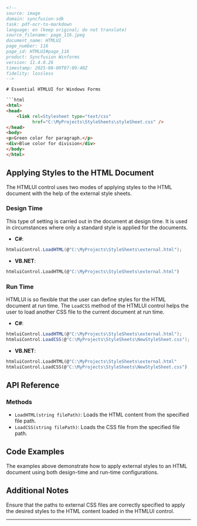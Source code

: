 ```html
<!-- 
source: image
domain: syncfusion-sdk
task: pdf-ocr-to-markdown
language: en (keep original; do not translate)
source_filename: page_116.jpeg
document_name: HTMLUI
page_number: 116
page_id: HTMLUI#page_116
product: Syncfusion Winforms
version: 11.4.0.26
timestamp: 2025-08-09T07:09:40Z
fidelity: lossless
-->

# Essential HTMLUI for Windows Forms

```html
<html>
<head>
    <link rel=Stylesheet type="text/css"
          href="C:\MyProjects\StyleSheets\styleSheet.css" />
</head>
<body>
<p>Green color for paragraph.</p>
<div>Blue color for division</div>
</body>
</html>
```

## Applying Styles to the HTML Document

The HTMLUI control uses two modes of applying styles to the HTML document with the help of the external style sheets.

### Design Time

This type of setting is carried out in the document at design time. It is used in circumstances where only a standard style is applied for the documents.

- **C#**:
```csharp
htmluiControl.LoadHTML(@"C:\MyProjects\StyleSheets\external.html");
```

- **VB.NET**:
```vb
htmluiControl.LoadHTML(@"C:\MyProjects\StyleSheets\external.html")
```

### Run Time

HTMLUI is so flexible that the user can define styles for the HTML document at run time. The `LoadCSS` method of the HTMLUI control helps the user to load another CSS file to the current document at run time.

- **C#**:
```csharp
htmluiControl.LoadHTML(@"C:\MyProjects\StyleSheets\external.html");
htmluiControl.LoadCSS(@"C:\MyProjects\StyleSheets\NewStyleSheet.css");
```

- **VB.NET**:
```vb
htmluiControl.LoadHTML(@"C:\MyProjects\StyleSheets\external.html"
htmluiControl.LoadCSS(@"C:\MyProjects\StyleSheets\NewStyleSheet.css")
```

## API Reference

### Methods
- `LoadHTML(string filePath)`: Loads the HTML content from the specified file path.
- `LoadCSS(string filePath)`: Loads the CSS file from the specified file path.

## Code Examples

The examples above demonstrate how to apply external styles to an HTML document using both design-time and run-time configurations.

## Additional Notes

Ensure that the paths to external CSS files are correctly specified to apply the desired styles to the HTML content loaded in the HTMLUI control.

---

<!-- tags: [HTMLUI, Windows Forms, External Style Sheets, Design Time, Run Time] keywords: [HTMLUI, Windows Forms, Style Sheets, Design, Run Time, C#, VB.NET] -->
```